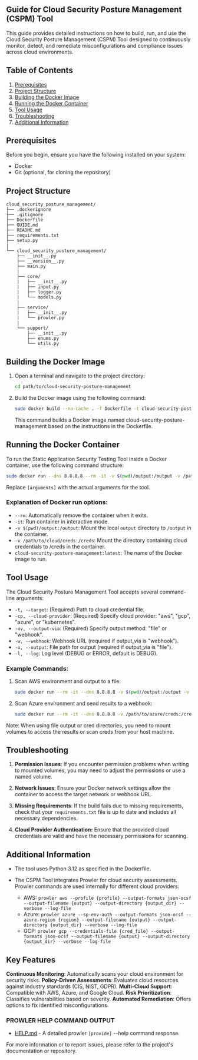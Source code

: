 ## Guide for Cloud Security Posture Management (CSPM) Tool

This guide provides detailed instructions on how to build, run, and use the Cloud Security Posture Management (CSPM) Tool designed to continuously monitor, detect, and remediate misconfigurations and compliance issues across cloud environments.

## Table of Contents

1. [Prerequisites](#prerequisites)
2. [Project Structure](#project-structure)
3. [Building the Docker Image](#building-the-docker-image)
4. [Running the Docker Container](#running-the-docker-container)
5. [Tool Usage](#tool-usage)
6. [Troubleshooting](#troubleshooting)
7. [Additional Information](#additional-information)

## Prerequisites

Before you begin, ensure you have the following installed on your system:

- Docker
- Git (optional, for cloning the repository)

## Project Structure

```
cloud_security_posture_management/
├── .dockerignore
├── .gitignore
├── Dockerfile
├── GUIDE.md
├── README.md
├── requirements.txt
├── setup.py
|
└── cloud_security_posture_management/
    ├── __init__.py
    ├── __version__.py
    ├── main.py
    |
    ├── core/
    |   ├── __init__.py
    |   ├── input.py
    |   ├── logger.py
    |   └── models.py
    |
    ├── service/
    |   ├── __init__.py
    |   └── prowler.py
    |
    └── support/
        ├── __init__.py
        ├── enums.py
        └── utils.py
```

## Building the Docker Image

1. Open a terminal and navigate to the project directory:

   ```bash
   cd path/to/cloud-security-posture-management
   ```

2. Build the Docker image using the following command:

   ```bash
   sudo docker build --no-cache . -f Dockerfile -t cloud-security-posture-management:latest
   ```

   This command builds a Docker image named cloud-security-posture-management based on the instructions in the Dockerfile.

## Running the Docker Container

To run the Static Application Security Testing Tool inside a Docker container, use the following command structure:

```bash
sudo docker run --dns 8.8.8.8 --rm -it -v $(pwd)/output:/output -v /path/to/cloud/creds:/creds cloud-security-posture-management:latest [arguments]
```

Replace `[arguments]` with the actual arguments for the tool.

### Explanation of Docker run options:

- `--rm`: Automatically remove the container when it exits.
- `-it`: Run container in interactive mode.
- `-v $(pwd)/output:/output`: Mount the local `output` directory to `/output` in the container.
- `-v /path/to/cloud/creds:/creds`: Mount the directory containing cloud credentials to /creds in the container.
- `cloud-security-posture-management:latest`: The name of the Docker image to run.

## Tool Usage

The Cloud Security Posture Management Tool accepts several command-line arguments:

- `-t, --target`: (Required) Path to cloud credential file.
- `-cp, --cloud-provider`: (Required) Specify cloud provider: "aws", "gcp", "azure", or "kubernetes".
- `-ov, --output-via`: (Required) Specify output method: "file" or "webhook".
- `-w, --webhook`: Webhook URL (required if output_via is "webhook").
- `-o, --output`: File path for output (required if output_via is "file").
- `-l, --log`: Log level (DEBUG or ERROR, default is DEBUG).

### Example Commands:

1. Scan AWS environment and output to a file:
   ```bash
   sudo docker run --rm -it --dns 8.8.8.8 -v $(pwd)/output:/output -v /path/to/aws/creds:/creds cloud-security-posture-management:latest -t /creds/aws_credentials.json -cp aws -ov file -o /output/aws_results.json
   ```

2. Scan Azure environment and send results to a webhook:
   ```bash
   sudo docker run --rm -it --dns 8.8.8.8 -v /path/to/azure/creds:/creds cloud-security-posture-management:latest -t /creds/azure_credentials.json -cp azure -ov webhook -w https://your-webhook-url.com
   ```


Note: When using file output or cred directories, you need to mount volumes to access the results or scan creds from your host machine.

## Troubleshooting

1. **Permission Issues**: If you encounter permission problems when writing to mounted volumes, you may need to adjust the permissions or use a named volume.

2. **Network Issues**: Ensure your Docker network settings allow the container to access the target network or webhook URL.

3. **Missing Requirements**: If the build fails due to missing requirements, check that your `requirements.txt` file is up to date and includes all necessary dependencies.

4. **Cloud Provider Authentication:** Ensure that the provided cloud credentials are valid and have the necessary permissions for scanning.


## Additional Information

- The tool uses Python 3.12 as specified in the Dockerfile.
- The CSPM Tool integrates Prowler for cloud security assessments. Prowler commands are used internally for different cloud providers:

   - AWS: ```prowler aws --profile {profile} --output-formats json-ocsf --output-filename {output} --output-directory {output_dir} --verbose --log-file```
   - Azure: ```prowler azure --sp-env-auth --output-formats json-ocsf --azure-region {region} --output-filename {output} --output-directory {output_dir} --verbose --log-file```
   - GCP: ```prowler gcp --credentials-file {cred_file} --output-formats json-ocsf --output-filename {output} --output-directory {output_dir} --verbose --log-file```


## Key Features

**Continuous Monitoring**: Automatically scans your cloud environment for security risks.
**Policy-Driven Assessments**: Evaluates cloud resources against industry standards (CIS, NIST, GDPR).
**Multi-Cloud Support**: Compatible with AWS, Azure, and Google Cloud.
**Risk Prioritization**: Classifies vulnerabilities based on severity.
**Automated Remediation**: Offers options to fix identified misconfigurations.


### PROWLER HELP COMMAND OUTPUT
- [HELP.md](HELP.md) - A detailed prowler `[provide]` --help  command response.

For more information or to report issues, please refer to the project's documentation or repository.